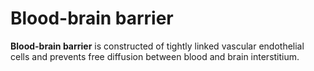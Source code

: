 # Blood-brain barrier

**Blood-brain barrier** is constructed of tightly linked vascular
endothelial cells and prevents free diffusion between blood and brain
interstitium.
